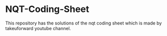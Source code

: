 # NQT-Coding-Sheet
This repository has the solutions of the nqt coding sheet which is made by takeuforward youtube channel.
